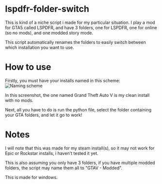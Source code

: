 # lspdfr-folder-switch
This is kind of a niche script i made for my particular situation. I play a mod for GTA5 called LSPDFR, and have 3 folders, one for LSPDFR, one for online (so no mods), and one modded story mode.

This script automatically renames the folders to easily switch between which installation you want to use.

# How to use
Firstly, you must have your installs named in this scheme:
![Naming scheme](https://i.vgy.me/L689Ex.png "Naming Scheme")

In this screenshot, the one named Grand Theft Auto V is my clean install with no mods.

Next, all you have to do is run the python file, select the folder containing your GTA folders, and let it go to work!

# Notes
I will note that this was made for my steam install(s), so it may not work for Epic or Rockstar installs, i haven't tested it yet.

This is also assuming you only have 3 folders, if you have multiple modded folders, the script may name them all to "GTAV - Modded".

This is made for windows.
